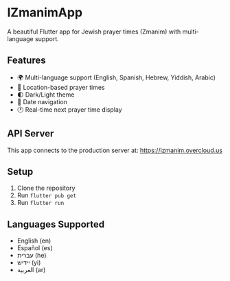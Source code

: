 # IZmanimApp

A beautiful Flutter app for Jewish prayer times (Zmanim) with multi-language support.

## Features
- 🌍 Multi-language support (English, Spanish, Hebrew, Yiddish, Arabic)
- 📍 Location-based prayer times
- 🌓 Dark/Light theme
- 📅 Date navigation
- 🕐 Real-time next prayer time display

## API Server
This app connects to the production server at: https://izmanim.overcloud.us

## Setup
1. Clone the repository
2. Run `flutter pub get`
3. Run `flutter run`

## Languages Supported
- English (en)
- Español (es)
- עברית (he)
- יידיש (yi)
- العربية (ar)
